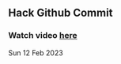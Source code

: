 
 ## Hack Github Commit 
 ### Watch video <a href="https://www.youtube.com">here</a> 
 Sun 12 Feb 2023 
